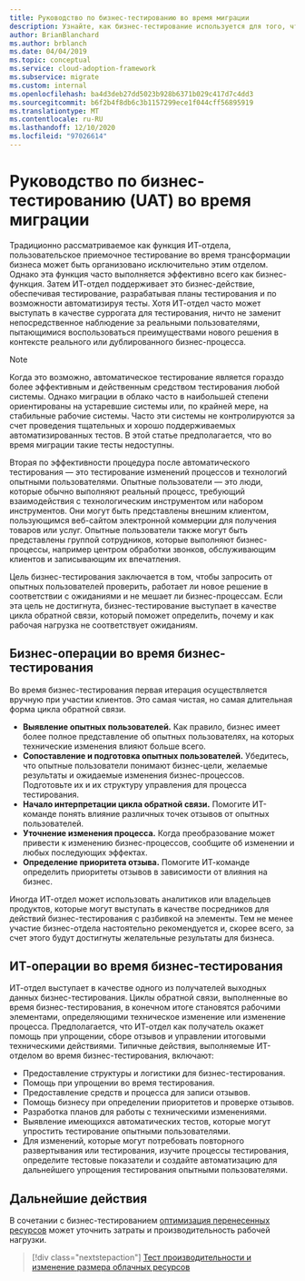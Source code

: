 ```yaml
---
title: Руководство по бизнес-тестированию во время миграции
description: Узнайте, как бизнес-тестирование используется для того, чтобы запросить проверку производительности решения в соответствии с ожиданиями и не мешать бизнес-процессам.
author: BrianBlanchard
ms.author: brblanch
ms.date: 04/04/2019
ms.topic: conceptual
ms.service: cloud-adoption-framework
ms.subservice: migrate
ms.custom: internal
ms.openlocfilehash: ba4d3deb27dd5023b928b6371b029c417d7c4dd3
ms.sourcegitcommit: b6f2b4f8db6c3b1157299ece1f044cff56895919
ms.translationtype: MT
ms.contentlocale: ru-RU
ms.lasthandoff: 12/10/2020
ms.locfileid: "97026614"
---
```

# <a name="guidance-for-business-testing-uat-during-migration"></a>Руководство по бизнес-тестированию (UAT) во время миграции

Традиционно рассматриваемое как функция ИТ-отдела, пользовательское приемочное тестирование во время трансформации бизнеса может быть организовано исключительно этим отделом. Однако эта функция часто выполняется эффективно всего как бизнес-функция. Затем ИТ-отдел поддерживает это бизнес-действие, обеспечивая тестирование, разрабатывая планы тестирования и по возможности автоматизируя тесты. Хотя ИТ-отдел часто может выступать в качестве суррогата для тестирования, ничто не заменит непосредственное наблюдение за реальными пользователями, пытающимися воспользоваться преимуществами нового решения в контексте реального или дублированного бизнес-процесса.

> [!NOTE]
> Когда это возможно, автоматическое тестирование является гораздо более эффективным и действенным средством тестирования любой системы. Однако миграции в облако часто в наибольшей степени ориентированы на устаревшие системы или, по крайней мере, на стабильные рабочие системы. Часто эти системы не контролируются за счет проведения тщательных и хорошо поддерживаемых автоматизированных тестов. В этой статье предполагается, что во время миграции такие тесты недоступны.

Вторая по эффективности процедура после автоматического тестирования — это тестирование изменений процессов и технологий опытными пользователями. Опытные пользователи — это люди, которые обычно выполняют реальный процесс, требующий взаимодействия с технологическим инструментом или набором инструментов. Они могут быть представлены внешним клиентом, пользующимся веб-сайтом электронной коммерции для получения товаров или услуг. Опытные пользователи также могут быть представлены группой сотрудников, которые выполняют бизнес-процессы, например центром обработки звонков, обслуживающим клиентов и записывающим их впечатления.

Цель бизнес-тестирования заключается в том, чтобы запросить от опытных пользователей проверить, работает ли новое решение в соответствии с ожиданиями и не мешает ли бизнес-процессам. Если эта цель не достигнута, бизнес-тестирование выступает в качестве цикла обратной связи, который поможет определить, почему и как рабочая нагрузка не соответствует ожиданиям.

## <a name="business-activities-during-business-testing"></a>Бизнес-операции во время бизнес-тестирования

Во время бизнес-тестирования первая итерация осуществляется вручную при участии клиентов. Это самая чистая, но самая длительная форма цикла обратной связи.

- **Выявление опытных пользователей.** Как правило, бизнес имеет более полное представление об опытных пользователях, на которых технические изменения влияют больше всего.
- **Сопоставление и подготовка опытных пользователей.** Убедитесь, что опытные пользователи понимают бизнес-цели, желаемые результаты и ожидаемые изменения бизнес-процессов. Подготовьте их и их структуру управления для процесса тестирования.
- **Начало интерпретации цикла обратной связи.** Помогите ИТ-команде понять влияние различных точек отзывов от опытных пользователей.
- **Уточнение изменения процесса.** Когда преобразование может привести к изменению бизнес-процессов, сообщите об изменении и любых последующих эффектах.
- **Определение приоритета отзыва.** Помогите ИТ-команде определить приоритеты отзывов в зависимости от влияния на бизнес.

Иногда ИТ-отдел может использовать аналитиков или владельцев продуктов, которые могут выступать в качестве посредников для действий бизнес-тестирования с разбивкой на элементы. Тем не менее участие бизнес-отдела настоятельно рекомендуется и, скорее всего, за счет этого будут достигнуты желательные результаты для бизнеса.

## <a name="it-activities-during-business-testing"></a>ИТ-операции во время бизнес-тестирования

ИТ-отдел выступает в качестве одного из получателей выходных данных бизнес-тестирования. Циклы обратной связи, выполненные во время бизнес-тестирования, в конечном итоге становятся рабочими элементами, определяющими техническое изменение или изменение процесса. Предполагается, что ИТ-отдел как получатель окажет помощь при упрощении, сборе отзывов и управлении итоговыми техническими действиями. Типичные действия, выполняемые ИТ-отделом во время бизнес-тестирования, включают:

- Предоставление структуры и логистики для бизнес-тестирования.
- Помощь при упрощении во время тестирования.
- Предоставление средств и процесса для записи отзывов.
- Помощь бизнесу при определении приоритетов и проверке отзывов.
- Разработка планов для работы с техническими изменениями.
- Выявление имеющихся автоматических тестов, которые могут упростить тестирование опытными пользователями.
- Для изменений, которые могут потребовать повторного развертывания или тестирования, изучите процессы тестирования, определите тестовые показатели и создайте автоматизацию для дальнейшего упрощения тестирования опытными пользователями.

## <a name="next-steps"></a>Дальнейшие действия

В сочетании с бизнес-тестированием [оптимизация перенесенных ресурсов](./optimize.md) может уточнить затраты и производительность рабочей нагрузки.

> [!div class="nextstepaction"]
> [Тест производительности и изменение размера облачных ресурсов](./optimize.md)
